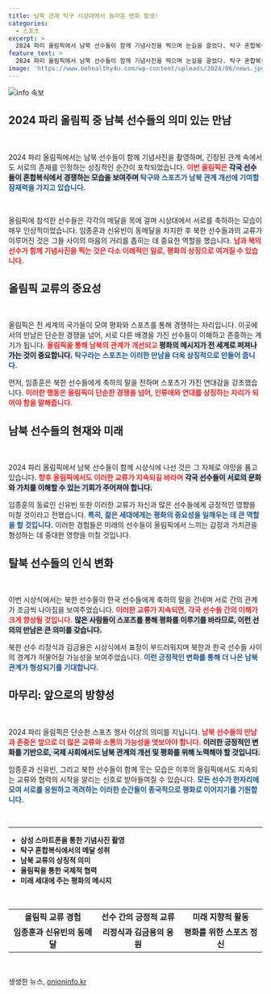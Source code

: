 ```yaml
---
title: 남북 관계 탁구 시상대에서 놀라운 변화 발생!
categories:
  - 스포츠
excerpt: >
  2024 파리 올림픽에서 남북 선수들이 함께 기념사진을 찍으며 눈길을 끌었다. 탁구 혼합복식에서 동메달을 따낸 임종훈과 신유빈이 북한 선수들과 따뜻한 순간을 공유하며, 경색된 남북 관계 속에서 희망의 단비가 되었다.
feature_text: >
  2024 파리 올림픽에서 남북 선수들이 함께 기념사진을 찍으며 눈길을 끌었다. 탁구 혼합복식에서 동메달을 따낸 임종훈과 신유빈이 북한 선수들과 따뜻한 순간을 공유하며, 경색된 남북 관계 속에서 희망의 단비가 되었다.
image: 'https://www.behealthy4u.com/wp-content/uploads/2024/06/news.jpg'
---
```


<p><img src="https://www.behealthy4u.com/wp-content/uploads/2024/06/news.jpg" alt="info 속보" /></p>

<h2 data-ke-size="size26">2024 파리 올림픽 중 남북 선수들의 의미 있는 만남</h2>

<p data-ke-size="size16">&nbsp;</p>

<p>2024 파리 올림픽에서는 남북 선수들이 함께 기념사진을 촬영하며, 긴장된 관계 속에서도 서로의 존재를 인정하는 상징적인 순간이 포착되었습니다. <b><span style="color: #ee2323;">이번 올림픽은 </span></b> <b><span style="background-color: #21538527;">각국 선수들이 혼합복식에서 경쟁하는 모습을 보여주며 </span></b> <b><span style="color: #1a5490;">탁구와 스포츠가 남북 관계 개선에 기여할 잠재력을 가지고 있습니다.</span></b> <p data-ke-size="size16">&nbsp;</p></p>

<p>올림픽에 참석한 선수들은 각각의 메달을 목에 걸며 시상대에서 서로를 축하하는 모습이 매우 인상적이었습니다. 임종훈과 신유빈이 동메달을 차지한 후 북한 선수들과의 교류가 이루어진 것은 그들 사이의 마음의 거리를 좁히는 데 중요한 역할을 했습니다. <b><span style="color: #ee2323;">남과 북의 선수가 함께 기념사진을 찍는 것은 다소 이례적인 일로, 평화의 상징으로 여겨질 수 있습니다.</span></b></p>

<h2 data-ke-size="size26">올림픽 교류의 중요성</h2>

<p data-ke-size="size16">&nbsp;</p>

<p>올림픽은 전 세계의 국가들이 모여 평화와 스포츠를 통해 경쟁하는 자리입니다. 이곳에서의 만남은 단순한 경쟁을 넘어, 서로 다른 배경을 가진 선수들이 이해하고 존중하는 계기가 됩니다. <b><span style="color: #ee2323;">올림픽을 통해 남북의 관계가 개선되고 </span></b> <b><span style="background-color: #21538527;">평화의 메시지가 전 세계로 퍼져나가는 것이 중요합니다.</span></b> <b><span style="color: #1a5490;">탁구라는 스포츠는 이러한 만남을 더욱 상징적으로 만들어 줍니다.</span></b></p>

<p>먼저, 임종훈은 북한 선수들에게 축하의 말을 전하며 스포츠가 가진 연대감을 강조했습니다. <b><span style="color: #ee2323;">이러한 행동은 올림픽이 단순한 경쟁을 넘어, 인류애와 연대를 상징하는 자리가 되어야 함을 말해줍니다.</span></b></p>

<h2 data-ke-size="size26">남북 선수들의 현재와 미래</h2>

<p data-ke-size="size16">&nbsp;</p>

<p>2024 파리 올림픽에서 남북 선수들이 함께 시상식에 나선 것은 그 자체로 야망을 품고 있습니다. <b><span style="color: #ee2323;">향후 올림픽에서도 이러한 교류가 지속되길 바라며 </span></b> <b><span style="background-color: #21538527;">각국 선수들이 서로의 문화와 가치를 이해할 수 있는 기회가 주어져야 합니다.</span></b></p>

<p>임종훈의 동료인 신유빈 또한 이러한 교류가 자신과 많은 선수들에게 긍정적인 영향을 미칠 것이라고 전했습니다. <b><span style="color: #1a5490;">특히, 젊은 세대에게는 평화의 중요성을 일깨우는 데 큰 역할을 할 것입니다.</span></b> 이러한 경험들은 미래의 선수들이 올림픽에서 느끼는 감정과 가치관을 형성하는 데 중대한 영향을 미칠 것입니다.</p>

<h2 data-ke-size="size26">탈북 선수들의 인식 변화</h2>

<p data-ke-size="size16">&nbsp;</p>

<p>이번 시상식에서는 북한 선수들이 한국 선수들에게 축하의 말을 건네며 서로 간의 관계가 조금씩 나아짐을 보여주었습니다. <b><span style="color: #ee2323;">이러한 교류가 지속되면, 각국 선수들 간의 이해가 크게 향상될 것입니다.</span></b> <b><span style="background-color: #21538527;">많은 사람들이 스포츠를 통해 평화를 이루기를 바라므로, 이런 선의의 만남은 큰 의미를 갖습니다.</span></b></p>

<p>북한 선수 리정식과 김금용은 시상식에서 표정이 부드러워지며 북한과 한국 선수들 사이의 경계가 허물어질 가능성을 보여주었습니다. <b><span style="color: #1a5490;">이런 긍정적인 변화를 통해 더 나은 남북 관계가 형성되기를 기대합니다.</span></b></p>

<h2 data-ke-size="size26">마무리: 앞으로의 방향성</h2>

<p data-ke-size="size16">&nbsp;</p>

<p>2024 파리 올림픽은 단순한 스포츠 행사 이상의 의미를 지닙니다. <b><span style="color: #ee2323;">남북 선수들의 만남과 존중은 앞으로 더 많은 교류와 소통의 가능성을 엿보아야 합니다.</span></b> <b><span style="background-color: #21538527;">이러한 긍정적인 변화를 기반으로, 국제 사회에서도 남북 관계의 개선 및 평화를 위해 노력해야 할 것입니다.</span></b> </p>

<p>임종훈과 신유빈, 그리고 북한 선수들이 함께 웃는 모습은 이후의 올림픽에서도 지속되는 교류와 협력의 시작을 알리는 신호로 받아들여질 수 있습니다. <b><span style="color: #1a5490;">모든 선수가 한자리에 모여 서로를 응원하고 격려하는 이러한 순간들이 종국적으로 평화로 이어지기를 기원합니다.</span></b></p>

<p data-ke-size="size16">&nbsp;</p>

<hr />

<ul>
<li><b>삼성 스마트폰을 통한 기념사진 촬영</b></li>
<li><b>탁구 혼합복식에서의 메달 성취</b></li>
<li><b>남북 교류의 상징적 의미</b></li>
<li><b>올림픽을 통한 국제적 협력</b></li>
<li><b>미래 세대에 주는 평화의 메시지</b></li>
</ul>

<p data-ke-size="size16">&nbsp;</p> 

<table style="border-collapse: collapse; width: 100%;">
<tr>
<td style="text-align: center; height: 17px;"><b>올림픽 교류 경험</b></td>
<td style="text-align: center; height: 17px;"><b>선수 간의 긍정적 교류</b></td>
<td style="text-align: center; height: 17px;"><b>미래 지향적 활동</b></td>
</tr>
<tr>
<td style="text-align: center; height: 17px;"><b>임종훈과 신유빈의 동메달</b></td>
<td style="text-align: center; height: 17px;"><b>리정식과 김금용의 응원</b></td>
<td style="text-align: center; height: 17px;"><b>평화를 위한 스포츠 정신</b></td>
</tr>
</table>

<p data-ke-size="size16">&nbsp;</p>
생생한 뉴스, <a href="https://onioninfo.kr" rel="dofollow">onioninfo.kr</a>


